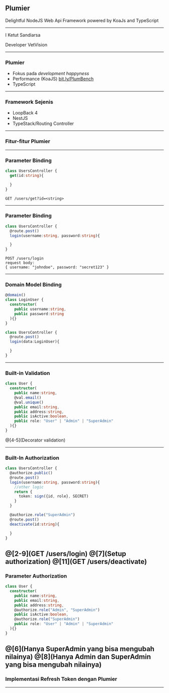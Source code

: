## Plumier
Delightful NodeJS Web Api Framework powered by KoaJs and TypeScript

---

I Ketut Sandiarsa

Developer VetVision

---

### Plumier
* Fokus pada *development happyness*
* Performance (KoaJS) [bit.ly/PlumBench](bit.ly/PlumBench)
* TypeScript

---

### Framework Sejenis
* LoopBack 4
* NestJS
* TypeStack/Routing Controller

---

### Fitur-fitur Plumier

---

### Parameter Binding

```typescript
class UsersController {
  get(id:string){

  }
}
```

```
GET /users/get?id=<string>
```

---

### Parameter Binding 

```typescript
class UsersController {
  @route.post()
  login(username:string, password:string){

  }
}
```

```
POST /users/login
request body:
{ username: "johndoe", password: "secret123" }
```

---

### Domain Model Binding

```typescript
@domain()
class LoginUser {
  constructor(
    public username:string, 
    public password:string
  ){}
}

class UsersController {
  @route.post()
  login(data:LoginUser){

  }
}
```
---

### Built-in Validation

```typescript
class User {
  constructor(
    public name:string,
    @val.email()
    @val.unique()
    public email:string,
    public address:string,
    public isActive:boolean,
    public role: "User" | "Admin" | "SuperAdmin"
  ){}
}
```

@[4-5](Decorator validation)

---

### Built-In Authorization

```typescript
class UsersController {
  @authorize.public()
  @route.post()
  login(username:string, password:string){
    //other logic
    return {
      token: sign({id, role}, SECRET)
    }
  }

  @authorize.role("SuperAdmin")
  @route.post()
  deactivate(id:string){

  }
}
```

@[2-9](GET /users/login)
@[7](Setup authorization)
@[11](GET /users/deactivate)
---

### Parameter Authorization

```typescript
class User {
  constructor(
    public name:string,
    public email:string,
    public address:string,
    @authorize.role("Admin", "SuperAdmin")
    public isActive:boolean,
    @authorize.role("SuperAdmin")
    public role: "User" | "Admin" | "SuperAdmin"
  ){}
}
```
@[6](Hanya SuperAdmin yang bisa mengubah nilainya)
@[8](Hanya Admin dan SuperAdmin yang bisa mengubah nilainya)
---

### Implementasi Refresh Token dengan Plumier

---



